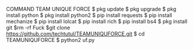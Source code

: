 COMMAND 
TEAM UNIQUE FORCE 
$ pkg update
$ pkg upgrade
$ pkg install python
$ pkg install python2
$ pip install requests
$ pip install mechanize
$ pip install lolcat
$ pip install rich
$ pip install bs4
$ pkg install git
$rm -rf Fuck
$git clone
 https://github.com/techtutul/TEAMUNIQUFORCE.git
 $ cd TEAMUNIQUFORCE
 $ python2 uf.py
